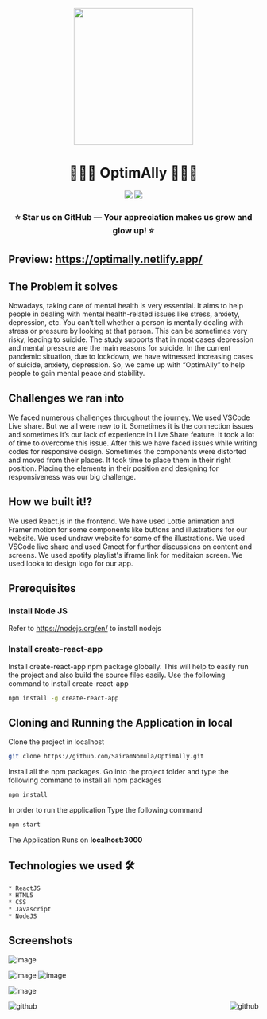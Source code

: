 <p align="center">
    <img src="https://user-images.githubusercontent.com/78247889/152684235-60095d84-b8c0-4d06-93c7-a50ae1d92bc1.png" width="240" height="275">
</p>
<h1 align="center">🧘🏽‍♂️ OptimAlly 🧘🏻‍♀️</h1>
<p align='center'>
<img src='http://ForTheBadge.com/images/badges/built-by-developers.svg'>&nbsp;<img src='http://ForTheBadge.com/images/badges/built-with-love.svg'>
</p>

<h3 align="center">⭐ Star us on GitHub — Your appreciation makes us grow and glow up! ⭐</h3>

## Preview: https://optimally.netlify.app/ 

## The Problem it solves 
Nowadays, taking care of mental health is very essential. It aims to help people in dealing with mental health-related issues like stress, anxiety, depression, etc. You can’t tell whether a person is mentally dealing with stress or pressure by looking at that person. This can be sometimes very risky, leading to suicide. The study supports that in most cases depression and mental pressure are the main reasons for suicide. In the current pandemic situation, due to lockdown, we have witnessed increasing cases of suicide, anxiety, depression. So, we came up with “OptimAlly” to help people to gain mental peace and stability.

## Challenges we ran into 
We faced numerous challenges throughout the journey. We used VSCode Live share. But we all were new to it. Sometimes it is the connection issues and sometimes it’s our lack of experience in Live Share feature. It took a lot of time to overcome this issue. After this we have faced issues while writing codes for responsive design. Sometimes the components were distorted and moved from their places. It took time to place them in their right position. Placing the elements in their position and designing for responsiveness was our big challenge.
   
## How we built it!?
We used React.js in the frontend. We have used Lottie animation and Framer motion for some components like buttons and illustrations for our website. We used undraw website for some of the illustrations. We used VSCode live share and used Gmeet for further discussions on content and screens. We used spotify playlist's iframe link for meditaion screen. We used looka to design logo for our app.

## Prerequisites  
  
### Install Node JS
Refer to https://nodejs.org/en/ to install nodejs

### Install create-react-app
Install create-react-app npm package globally. This will help to easily run the project and also build the source files easily. Use the following command to install create-react-app

```bash
npm install -g create-react-app
```

## Cloning and Running the Application in local 

Clone the project in localhost
```bash
git clone https://github.com/SairamNomula/OptimAlly.git
```
Install all the npm packages. Go into the project folder and type the following command to install all npm packages

```bash
npm install
```

In order to run the application Type the following command

```bash
npm start
```

The Application Runs on **localhost:3000**

## Technologies we used 🛠️
    * ReactJS
    * HTML5
    * CSS
    * Javascript
    * NodeJS

## Screenshots 
![image](https://user-images.githubusercontent.com/78247889/153740515-8eb0eb6e-a040-42b2-b75e-b49522612887.png)
<!-- ![image](https://user-images.githubusercontent.com/78247889/153740530-2a0e9776-0c26-46d9-99a1-0d66dd348a27.png) -->

![image](https://user-images.githubusercontent.com/78247889/153742850-49c97c62-34a2-4628-86cb-e35b610ed694.png)
![image](https://user-images.githubusercontent.com/78247889/153742859-29c8313d-4def-42eb-8889-3299ff930b92.png)

<!-- ![image](https://user-images.githubusercontent.com/78247889/153740524-ef044a5f-e624-44ad-9764-6dc60b5ff890.png) -->
![image](https://user-images.githubusercontent.com/78247889/153740539-c6bf3b1e-f33d-4ba2-990a-d4828cdf4806.png)


<a href="https://github.com/SairamNomula" target="_blank">
<img src=https://img.shields.io/github/forks/SairamNomula/OptimAlly alt=github style="margin-bottom: 5px;" align="left"/>
<img src=https://img.shields.io/github/stars/SairamNomula/OptimAlly?style=social alt=github style="margin-bottom: 5px;" align="right"/>
</a>
